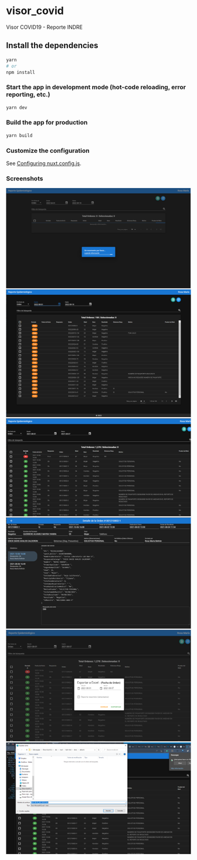 # visor_covid
Visor COVID19 - Reporte INDRE

## Install the dependencies
```bash
yarn
# or
npm install
```

### Start the app in development mode (hot-code reloading, error reporting, etc.)
```bash
yarn dev
```


### Build the app for production
```bash
yarn build
```

### Customize the configuration
See [Configuring nuxt.config.js](https://nuxtjs.org/docs/directory-structure/nuxt-config/).

### Screenshots
![First](/images/screen0.PNG)
![Second](/images/screen1.PNG)
![Third](/images/screen2.PNG)
![Fourth](/images/screen3.PNG)
![Fifth](/images/screen4.PNG)
![Sixth](/images/screen5.PNG)


